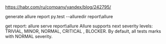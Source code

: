 https://habr.com/ru/company/yandex/blog/242795/

generate allure report
py.test --alluredir report\allure

get report: 
allure serve report\allure
Allure supports next severity levels: TRIVIAL, MINOR, NORMAL, CRITICAL , BLOCKER. By default, all tests marks with NORMAL severity.